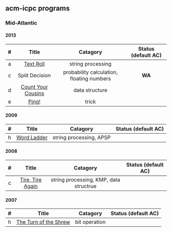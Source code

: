 ## acm-icpc programs
### Mid-Atlantic
#### 2013
 | # | Title | Catagory | Status (default **AC**) |
 |:-:|:-----:|:--------:|:------:|
 | a | [Text Roll](./Mid-Atlantic/2013/a) | string processing| 
 | c | Split Decision | probability calculation, floating numbers | **WA** |
 | d | [Count Your Cousins](./Mid-Atlantic/2013/d) | data structure | 
 | e | [Ping!](./Mid-Atlantic/2013/e) | trick

#### 2009
 | # | Title | Catagory | Status (default **AC**) |
 |:-:|:-----:|:--------:|:------:|
 | h | [Word Ladder](./Mid-Atlantic/2009/h) | string processing, APSP | 

#### 2008
 | # | Title | Catagory | Status (default **AC**) |
 |:-:|:-----:|:--------:|:------:|
 | c | [Tire, Tire Again](./Mid-Atlantic/2008/c)| string processing, KMP, data structrue| 

#### 2007
 | # | Title | Catagory | Status (default **AC**) |
 |:-:|:-----:|:--------:|:------:|
 | h | [The Turn of the Shrew](./Mid-Atlantic/2007/h)| bit operation| 
